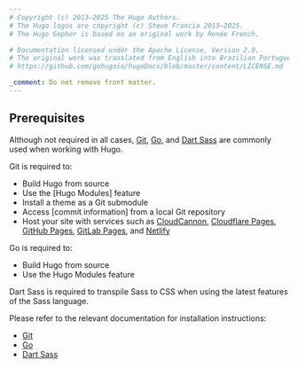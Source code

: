 ```yaml
---
# Copyright (c) 2013–2025 The Hugo Authors.
# The Hugo logos are copyright (c) Steve Francia 2013–2025.
# The Hugo Gopher is based on an original work by Renée French.

# Documentation licensed under the Apache License, Version 2.0.
# The original work was translated from English into Brazilian Portuguese.
# https://github.com/gohugoio/hugoDocs/blob/master/content/LICENSE.md

_comment: Do not remove front matter.
---
```


## Prerequisites

Although not required in all cases, [Git], [Go], and [Dart Sass] are commonly used when working with Hugo.

Git is required to:

- Build Hugo from source
- Use the [Hugo Modules] feature
- Install a theme as a Git submodule
- Access [commit information] from a local Git repository
- Host your site with services such as [CloudCannon], [Cloudflare Pages], [GitHub Pages], [GitLab Pages], and [Netlify]

Go is required to:

- Build Hugo from source
- Use the Hugo Modules feature

Dart Sass is required to transpile Sass to CSS when using the latest features of the Sass language.

Please refer to the relevant documentation for installation instructions:

- [Git][git install]
- [Go][go install]
- [Dart Sass][dart sass install]

[cloudcannon]: https://cloudcannon.com/
[cloudflare pages]: https://pages.cloudflare.com/
[dart sass install]: /functions/css/sass/#dart-sass
[dart sass]: https://sass-lang.com/dart-sass
[git install]: https://git-scm.com/book/en/v2/Getting-Started-Installing-Git
[git]: https://git-scm.com/
[github pages]: https://pages.github.com/
[gitlab pages]: https://docs.gitlab.com/ee/user/project/pages/
[go install]: https://go.dev/doc/install
[go]: https://go.dev/
[netlify]: https://www.netlify.com/
